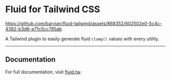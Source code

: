 # Fluid for Tailwind CSS

https://github.com/barvian/fluid-tailwind/assets/868352/602502e0-5c4c-4382-b3d8-e71c5cc785ab

A Tailwind plugin to easily generate fluid `clamp()` values with every utility.

---

## Documentation

For full documentation, visit [fluid.tw](https://fluid.tw).
